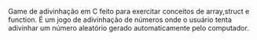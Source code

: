 Game de adivinhação em C feito para exercitar conceitos de array,struct e function.
É um jogo de adivinhação de números onde o usuário tenta adivinhar um número aleatório gerado automaticamente pelo computador.
